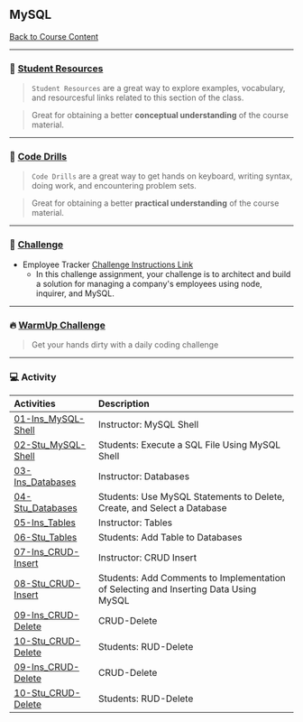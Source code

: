 ## MySQL
[Back to Course Content](../../README.md)

-----
### :book: **[Student Resources](student-resources/README.md)**

> `Student Resources` are a great way to explore examples, vocabulary, and resourcesful links related to this section of the class.

> Great for obtaining a better **conceptual understanding** of the course material. 

------
### :dart: **[Code Drills](code-drills/README.md)**

> `Code Drills` are a great way to get hands on keyboard, writing syntax, doing work, and encountering problem sets. 

> Great for obtaining a better **practical understanding** of the course material. 

-----
### :pencil: **[Challenge](challenge/README.md)**

-  Employee Tracker
[Challenge Instructions Link](challenge/README.md)
    * In this challenge assignment, your challenge is to architect and build a solution for managing a company's employees using node, inquirer, and MySQL.


-----

### :fire: **[WarmUp Challenge](warm-up-challenge)**

> Get your hands dirty with a daily coding challenge

-----


### :computer: Activity

|  Activities |  Description |
|:--	|:-- |
|[01-Ins_MySQL-Shell](activities/01-Ins_MySQL-Shell)|Instructor: MySQL Shell|
|[02-Stu_MySQL-Shell](activities/02-Stu_MySQL-Shell)|Students: Execute a SQL File Using MySQL Shell|
|[03-Ins_Databases](activities/03-Ins_Databases)|Instructor: Databases|
|[04-Stu_Databases](activities/04-Stu_Databases)|Students: Use MySQL Statements to Delete, Create, and Select a Database|
|[05-Ins_Tables](activities/05-Ins_Tables)|Instructor: Tables|
|[06-Stu_Tables](activities/06-Stu_Tables)|Students: Add Table to Databases|
|[07-Ins_CRUD-Insert](activities/07-Ins_CRUD-Insert)|Instructor: CRUD Insert|
|[08-Stu_CRUD-Insert](activities/08-Stu_CRUD-Insert)|Students: Add Comments to Implementation of Selecting and Inserting Data Using MySQL|
|[09-Ins_CRUD-Delete](activities/09-Ins_CRUD-Delete)|CRUD-Delete|
|[10-Stu_CRUD-Delete](activities/10-Stu_CRUD-Delete)|Students: RUD-Delete|
|[09-Ins_CRUD-Delete](activities/09-Ins_CRUD-Delete)|CRUD-Delete|
|[10-Stu_CRUD-Delete](activities/10-Stu_CRUD-Delete)|Students: RUD-Delete|





